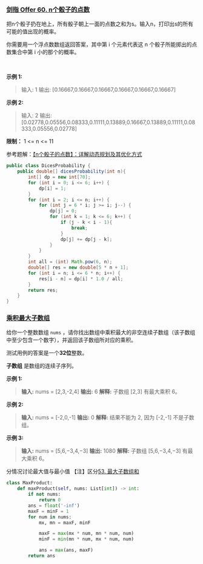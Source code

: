 
### [剑指 Offer 60. n个骰子的点数](https://leetcode.cn/problems/nge-tou-zi-de-dian-shu-lcof/)

把n个骰子扔在地上，所有骰子朝上一面的点数之和为s。输入n，打印出s的所有可能的值出现的概率。

你需要用一个浮点数数组返回答案，其中第 i 个元素代表这 n 个骰子所能掷出的点数集合中第 i 小的那个的概率。

 

**示例 1:**
>输入: 1
输出: [0.16667,0.16667,0.16667,0.16667,0.16667,0.16667]

**示例 2:**
>输入: 2
输出: [0.02778,0.05556,0.08333,0.11111,0.13889,0.16667,0.13889,0.11111,0.08333,0.05556,0.02778]
 

**限制：**
1 <= n <= 11

参考题解：[【n个骰子的点数】：详解动态规划及其优化方式](https://leetcode.cn/problems/nge-tou-zi-de-dian-shu-lcof/solution/nge-tou-zi-de-dian-shu-dong-tai-gui-hua-ji-qi-yo-3/)

```java
public class DicesProbability {
    public double[] dicesProbability(int n){
        int[] dp = new int[70];
        for (int i = 0; i <= 6; i++) {
            dp[i] = 1;
        }
        for (int i = 2; i <= n; i++) {
            for (int j = 6 * i; j >= i; j--) {
                dp[j] = 0;
                for (int k = 1; k <= 6; k++) {
                    if (j - k < i - 1){
                        break;
                    }
                    dp[j] += dp[j - k];
                }
            }
        }
        int all = (int) Math.pow(6, n);
        double[] res = new double[5 * n + 1];
        for (int i = n; i <= 6 * n; i++) {
            res[i - n] = dp[i] * 1.0 / all;
        }
        return res;
    }
}
```




### [乘积最大子数组](https://leetcode.cn/problems/maximum-product-subarray/)

给你一个整数数组 `nums` ，请你找出数组中乘积最大的非空连续子数组（该子数组中至少包含一个数字），并返回该子数组所对应的乘积。

测试用例的答案是一个**32位**整数。

**子数组** 是数组的连续子序列。



**示例 1:**
> **输入:** nums = [2,3,-2,4]
**输出:** 6
**解释:** 子数组 [2,3] 有最大乘积 6。

**示例 2:**
> **输入:** nums = [-2,0,-1]
**输出:** 0
**解释:** 结果不能为 2, 因为 [-2,-1] 不是子数组。

**示例 3:**
> **输入:** nums = [5,6,−3,4,−3]
**输出:** 1080
**解释:** 子数组 [5,6,−3,4,−3] 有最大乘积 6。

分情况讨论最大值与最小值
【注】区分[53. 最大子数组和](https://leetcode.cn/problems/maximum-subarray/)

```python
class MaxProduct:
    def maxProduct(self, nums: List[int]) -> int:
        if not nums:
            return 0
        ans = float('-inf')
        maxF = minF = 1
        for num in nums:
            mx, mn = maxF, minF

            maxF = max(mx * num, mn * num, num)
            minF = min(mn * num, mx * num, num)

            ans = max(ans, maxF)
        return ans
```